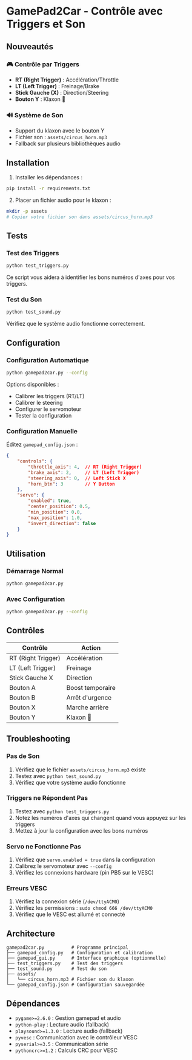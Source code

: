# GamePad2Car - Contrôle avec Triggers et Son

## Nouveautés

### 🎮 Contrôle par Triggers
- **RT (Right Trigger)** : Accélération/Throttle
- **LT (Left Trigger)** : Freinage/Brake
- **Stick Gauche (X)** : Direction/Steering
- **Bouton Y** : Klaxon 🎵

### 🔊 Système de Son
- Support du klaxon avec le bouton Y
- Fichier son : `assets/circus_horn.mp3`
- Fallback sur plusieurs bibliothèques audio

## Installation

1. Installer les dépendances :
```bash
pip install -r requirements.txt
```

2. Placer un fichier audio pour le klaxon :
```bash
mkdir -p assets
# Copier votre fichier son dans assets/circus_horn.mp3
```

## Tests

### Test des Triggers
```bash
python test_triggers.py
```
Ce script vous aidera à identifier les bons numéros d'axes pour vos triggers.

### Test du Son
```bash
python test_sound.py
```
Vérifiez que le système audio fonctionne correctement.

## Configuration

### Configuration Automatique
```bash
python gamepad2car.py --config
```
Options disponibles :
- Calibrer les triggers (RT/LT)
- Calibrer le steering
- Configurer le servomoteur
- Tester la configuration

### Configuration Manuelle
Éditez `gamepad_config.json` :

```json
{
    "controls": {
        "throttle_axis": 4,  // RT (Right Trigger)
        "brake_axis": 2,     // LT (Left Trigger)  
        "steering_axis": 0,  // Left Stick X
        "horn_btn": 3        // Y Button
    },
    "servo": {
        "enabled": true,
        "center_position": 0.5,
        "min_position": 0.0,
        "max_position": 1.0,
        "invert_direction": false
    }
}
```

## Utilisation

### Démarrage Normal
```bash
python gamepad2car.py
```

### Avec Configuration
```bash
python gamepad2car.py --config
```

## Contrôles

| Contrôle | Action |
|----------|--------|
| RT (Right Trigger) | Accélération |
| LT (Left Trigger) | Freinage |
| Stick Gauche X | Direction |
| Bouton A | Boost temporaire |
| Bouton B | Arrêt d'urgence |
| Bouton X | Marche arrière |
| Bouton Y | Klaxon 🎵 |

## Troubleshooting

### Pas de Son
1. Vérifiez que le fichier `assets/circus_horn.mp3` existe
2. Testez avec `python test_sound.py`
3. Vérifiez que votre système audio fonctionne

### Triggers ne Répondent Pas
1. Testez avec `python test_triggers.py`
2. Notez les numéros d'axes qui changent quand vous appuyez sur les triggers
3. Mettez à jour la configuration avec les bons numéros

### Servo ne Fonctionne Pas
1. Vérifiez que `servo.enabled = true` dans la configuration
2. Calibrez le servomoteur avec `--config`
3. Vérifiez les connexions hardware (pin PB5 sur le VESC)

### Erreurs VESC
1. Vérifiez la connexion série (`/dev/ttyACM0`)
2. Vérifiez les permissions : `sudo chmod 666 /dev/ttyACM0`
3. Vérifiez que le VESC est allumé et connecté

## Architecture

```
gamepad2car.py          # Programme principal
├── gamepad_config.py   # Configuration et calibration
├── gamepad_gui.py      # Interface graphique (optionnelle)
├── test_triggers.py    # Test des triggers
├── test_sound.py       # Test du son
├── assets/
│   └── circus_horn.mp3 # Fichier son du klaxon
└── gamepad_config.json # Configuration sauvegardée
```

## Dépendances

- `pygame>=2.6.0` : Gestion gamepad et audio
- `python-play` : Lecture audio (fallback)
- `playsound>=1.3.0` : Lecture audio (fallback)
- `pyvesc` : Communication avec le contrôleur VESC
- `pyserial>=3.5` : Communication série
- `pythoncrc>=1.2` : Calculs CRC pour VESC

